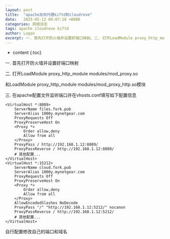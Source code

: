 ```yaml
---
layout: post
title:  "apache反向代理kiftd和cloudreve"
date:   2025-05-12 09:07:18 +0800
categories: 网络日志
tags: apache cloudreve kiftd
author: Logan
excerpt: 一. 首先打开防火墙并设置好端口映射。二. 打开LoadModule proxy_http_module modules/mod_proxy.so和LoadModule proxy_http_module modules/mod_proxy_http.so模块。三. 在apache配置文件监听端口并在vhosts.conf填写如下配置信息。
---
```


* content
{:toc}

一. 首先打开防火墙并设置好端口映射

二. 打开LoadModule proxy_http_module modules/mod_proxy.so

和LoadModule proxy_http_module modules/mod_proxy_http.so模块

三. 在apache配置文件监听端口并在vhosts.conf填写如下配置信息

    <VirtualHost *:8089>
        ServerName files.fork.pub
        ServerAlias 1000y.mynetgear.com
        ProxyRequests Off
        ProxyPreserveHost On
        <Proxy *>
            Order allow,deny
            Allow from all
        </Proxy>
        ProxyPass / http://192.168.1.12:8089/
        ProxyPassReverse / http://192.168.1.12:8089/
        # 其他配置...
    </VirtualHost>
    <VirtualHost *:15212>
        ServerName cloud.fork.pub
        ServerAlias 1000y.mynetgear.com
        ProxyRequests Off
        ProxyPreserveHost On
        <Proxy *>
            Order allow,deny
            Allow from all
        </Proxy>
        AllowEncodedSlashes NoDecode
        ProxyPass "/" "http://192.168.1.12:5212/" nocanon
        ProxyPassReverse / http://192.168.1.12:5212/
        # 其他配置...
    </VirtualHost>

自行配置修改自己的端口和域名